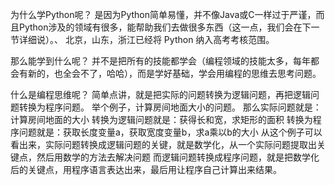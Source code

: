 为什么学Python呢？
是因为Python简单易懂，并不像Java或C一样过于严谨，而且Python涉及的领域有很多，能帮助我们去做很多东西（这一点，我们会在下一节详细说）。、
北京，山东，浙江已经将 Python 纳入高考考核范围。

那么能学到什么呢？
并不是把所有的技能都学会（编程领域的技能太多，每年都会有新的，也全会不了，哈哈），而是学好基础，学会用编程的思维去思考问题。

什么是编程思维呢？
简单点讲，就是把实际的问题转换为逻辑问题，再把逻辑问题转换为程序问题。
举个例子，计算房间地面大小的问题。
那么实际问题就是：计算房间地面的大小
转换为逻辑问题就是：获得长和宽，求矩形的面积
转换为程序问题就是：获取长度变量a，获取宽度变量b，求a乘以b的大小
从这个例子可以看出来，实际问题转换成逻辑问题的关键，就是数学化，从一个实际问题提取出关键点，然后用数学的方法去解决问题
而逻辑问题转换成程序问题，就是把数学化后的关键点，用程序语言表达出来，最后用让程序自己计算出来结果。


